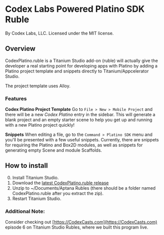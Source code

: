 Codex Labs Powered Platino SDK Ruble
====
By Codex Labs, LLC. Licensed under the MIT license.

Overview
----
CodexPlatino.ruble is a Titanium Studio add-on (ruble) will actually give the developer a real starting point for developing apps with Platino by adding a Platino project template and snippets directly to Titanium/Appcelerator Studio.

The project template uses Alloy.


### Features

**Codex Platino Project Template** Go to `File > New > Mobile Project` and there will be a new *Codex Platino* entry in the sidebar. This will generate a blank project and an empty starter scene to help you get up and running with a new Platino project quickly!

**Snippets** When editing a file, go to the `Command > Platino SDK` menu and you'll be presented with a few useful snippets. Currently, there are snippets for requiring the Platino and Box2D modules, as well as snippets for generating empty Scene and module Scaffolds.


How to install
----

0. Install Titanium Studio.
1. Download the [latest CodexPlatino.ruble release](https://github.com/CodexLabs/CodexPlatino.ruble/releases/)
2. Unzip to ~/Documents/Aptana Rubles (there should be a folder named CodexPlatino.ruble after you extract the zip).
3. Restart Titanium Studio.

### Additional Note: 

Consider checking out [https://CodexCasts.com](https://CodexCasts.com) episode 6 on Titanium Studio Rubles, where we built this program live.